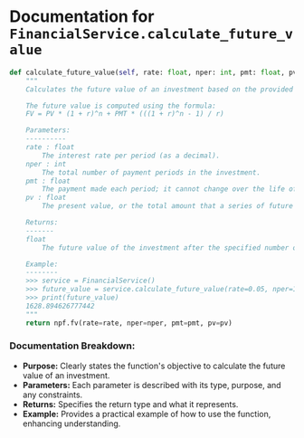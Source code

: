# Documentation for `FinancialService.calculate_future_value`

```python
def calculate_future_value(self, rate: float, nper: int, pmt: float, pv: float) -> float:
    """
    Calculates the future value of an investment based on the provided parameters.

    The future value is computed using the formula:
    FV = PV * (1 + r)^n + PMT * (((1 + r)^n - 1) / r)

    Parameters:
    ----------
    rate : float
        The interest rate per period (as a decimal).
    nper : int
        The total number of payment periods in the investment.
    pmt : float
        The payment made each period; it cannot change over the life of the investment.
    pv : float
        The present value, or the total amount that a series of future payments is worth now.

    Returns:
    -------
    float
        The future value of the investment after the specified number of periods.

    Example:
    --------
    >>> service = FinancialService()
    >>> future_value = service.calculate_future_value(rate=0.05, nper=10, pmt=100, pv=1000)
    >>> print(future_value)
    1628.894626777442
    """
    return npf.fv(rate=rate, nper=nper, pmt=pmt, pv=pv)
``` 

### Documentation Breakdown:
- **Purpose:** Clearly states the function's objective to calculate the future value of an investment.
- **Parameters:** Each parameter is described with its type, purpose, and any constraints.
- **Returns:** Specifies the return type and what it represents.
- **Example:** Provides a practical example of how to use the function, enhancing understanding.